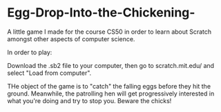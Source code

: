 # Egg-Drop-Into-the-Chickening-
A little game I made for the course CS50 in order to learn about Scratch amongst other aspects of computer science. 


In order to play:

Download the .sb2 file to your computer, then go to scratch.mit.edu/ and select "Load from computer".

THe object of the game is to "catch" the falling eggs before they hit the ground. Meanwhile, the patrolling hen will get progressively interested in what you're doing and try to stop you. Beware the chicks!
